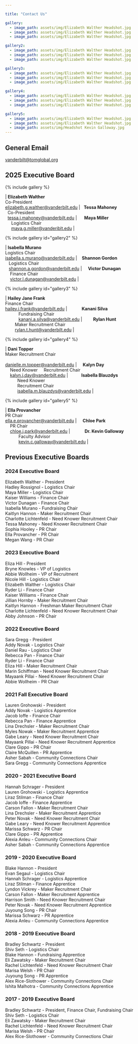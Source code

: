```yaml
---

title: "Contact Us"

gallery:
  - image_path: assets/img/Elizabeth Walther Headshot.jpg
  - image_path: assets/img/Elizabeth Walther Headshot.jpg
  - image_path: assets/img/Elizabeth Walther Headshot.jpg

gallery2:
  - image_path: assets/img/Elizabeth Walther Headshot.jpg
  - image_path: assets/img/Elizabeth Walther Headshot.jpg
  - image_path: assets/img/Elizabeth Walther Headshot.jpg

gallery3:
  - image_path: assets/img/Elizabeth Walther Headshot.jpg
  - image_path: assets/img/Elizabeth Walther Headshot.jpg
  - image_path: assets/img/Elizabeth Walther Headshot.jpg

gallery4:
  - image_path: assets/img/Elizabeth Walther Headshot.jpg
  - image_path: assets/img/Elizabeth Walther Headshot.jpg
  - image_path: assets/img/Elizabeth Walther Headshot.jpg

gallery5:
  - image_path: assets/img/Elizabeth Walther Headshot.jpg
  - image_path: assets/img/Elizabeth Walther Headshot.jpg
  - image_path: assets/img/Headshot Kevin Galloway.jpg
---
```


## General Email
vanderbilt@tomglobal.org
## 2025 Executive Board

{% include gallery %}

| **Elizabeth Walther**<br>Co-President<br><a href="mailto:elizabeth.g.walther@vanderbilt.edu" style="font-size: 0.75em;">elizabeth.g.walther@vanderbilt.edu</a> | &nbsp;&nbsp;**Tessa Mahoney**<br>&nbsp;&nbsp;Co-President<br>&nbsp;&nbsp;<a href="mailto:tessa.j.mahoney@vanderbilt.edu" style="font-size: 0.75em;">tessa.j.mahoney@vanderbilt.edu</a> | &nbsp;&nbsp;&nbsp;&nbsp;&nbsp;**Maya Miller**<br>&nbsp;&nbsp;&nbsp;&nbsp;&nbsp;Logistics Chair<br>&nbsp;&nbsp;&nbsp;&nbsp;&nbsp;<a href="mailto:maya.g.miller@vanderbilt.edu" style="font-size: 0.75em;">maya.g.miller@vanderiblt.edu</a> |

{% include gallery id="gallery2" %}

| **Isabella Murano**<br>Logistics Chair<br><a href="mailto:isabella.s.murano@vanderbilt.edu" style="font-size: 0.75em;">isabella.s.murano@vanderbilt.edu</a> | &nbsp;&nbsp;&nbsp;**Shannon Gordon**<br>&nbsp;&nbsp;&nbsp;Logistics Chair<br>&nbsp;&nbsp;&nbsp;<a href="mailto:shannon.a.gordon@vanderbilt.edu" style="font-size: 0.75em;">shannon.a.gordon@vanderbilt.edu</a> | &nbsp;&nbsp;&nbsp;&nbsp;**Victor Dunagan**<br>&nbsp;&nbsp;&nbsp;&nbsp;Finance Chair<br>&nbsp;&nbsp;&nbsp;&nbsp;<a href="mailto:victor.l.dunagan@vanderbilt.edu" style="font-size: 0.75em;">victor.l.dunagan@vanderbilt.edu</a> |

{% include gallery id="gallery3" %}

| **Hailey Jane Frank**<br>Finance Chair<br><a href="mailto:hailey.j.frank@vanderbilt.edu" style="font-size: 0.75em;">hailey.j.frank@vanderbilt.edu</a> | &nbsp;&nbsp;&nbsp;&nbsp;&nbsp;&nbsp;&nbsp;&nbsp;&nbsp;&nbsp;&nbsp;**Kanani Silva**<br>&nbsp;&nbsp;&nbsp;&nbsp;&nbsp;&nbsp;&nbsp;&nbsp;&nbsp;&nbsp;&nbsp;Fundraising Chair<br>&nbsp;&nbsp;&nbsp;&nbsp;&nbsp;&nbsp;&nbsp;&nbsp;&nbsp;&nbsp;&nbsp;<a href="mailto:kanani.a.silva@vanderbilt.edu" style="font-size: 0.75em;">kanani.a.silva@vanderbilt.edu</a> | &nbsp;&nbsp;&nbsp;&nbsp;&nbsp;&nbsp;&nbsp;&nbsp;**Rylan Hunt**<br>&nbsp;&nbsp;&nbsp;&nbsp;&nbsp;&nbsp;&nbsp;&nbsp;Maker Recruitment Chair<br>&nbsp;&nbsp;&nbsp;&nbsp;&nbsp;&nbsp;&nbsp;&nbsp;<a href="mailto:rylan.t.hunt@vanderbilt.edu" style="font-size: 0.75em;">rylan.t.hunt@vanderbilt.edu</a> |

{% include gallery id="gallery4" %}

| **Dani Topper**<br>Maker Recruitment Chair<br><br><a href="mailto:danielle.m.topper@vanderbilt.edu" style="font-size: 0.75em;">danielle.m.topper@vanderbilt.edu</a> | &nbsp;&nbsp;&nbsp;&nbsp;**Kalyn Day**<br>&nbsp;&nbsp;&nbsp;&nbsp;Need Knower &nbsp;&nbsp;&nbsp;&nbsp;Recruitment Chair<br>&nbsp;&nbsp;&nbsp;&nbsp;<a href="mailto:kalyn.j.day@vanderbilt.edu" style="font-size: 0.75em;">kalyn.j.day@vanderbilt.edu</a> | &nbsp;&nbsp;&nbsp;&nbsp;&nbsp;&nbsp;&nbsp;&nbsp;&nbsp;&nbsp;**Isabella Blauzdys**<br>&nbsp;&nbsp;&nbsp;&nbsp;&nbsp;&nbsp;&nbsp;&nbsp;&nbsp;&nbsp;Need Knower<br>&nbsp;&nbsp;&nbsp;&nbsp;&nbsp;&nbsp;&nbsp;&nbsp;&nbsp;&nbsp;Recruitment Chair <br>&nbsp;&nbsp;&nbsp;&nbsp;&nbsp;&nbsp;&nbsp;&nbsp;&nbsp;&nbsp;<a href="mailto:isabella.m.blauzdys@vanderbilt.edu" style="font-size: 0.75em;">isabella.m.blauzdys@vanderbilt.edu</a> |


{% include gallery id="gallery5" %}

| **Ella Provancher**<br>PR Chair<br><a href="mailto:ella.e.provancher@vanderbilt.edu" style="font-size: 0.75em;">ella.e.provancher@vanderbilt.edu</a> | &nbsp;&nbsp;&nbsp;&nbsp;**Chloe Park**<br>&nbsp;&nbsp;&nbsp;&nbsp;PR Chair<br>&nbsp;&nbsp;&nbsp;&nbsp;<a href="mailto:chloe.j.park@vanderbilt.edu" style="font-size: 0.75em;">chloe.j.park@vanderbilt.edu</a> | &nbsp;&nbsp;&nbsp;&nbsp;&nbsp;&nbsp;&nbsp;&nbsp;&nbsp;&nbsp;&nbsp;**Dr. Kevin Galloway**<br>&nbsp;&nbsp;&nbsp;&nbsp;&nbsp;&nbsp;&nbsp;&nbsp;&nbsp;&nbsp;&nbsp;Faculty Advisor<br>&nbsp;&nbsp;&nbsp;&nbsp;&nbsp;&nbsp;&nbsp;&nbsp;&nbsp;&nbsp;&nbsp;<a href="mailto:kevin.c.galloway@vanderbilt.edu" style="font-size: 0.75em;">kevin.c.galloway@vanderbilt.edu</a> |


## Previous Executive Boards

### 2024 Executive Board
Elizabeth Walther - President<br>
Hadley Rossignol - Logistics Chair<br>
Maya Miller - Logistics Chair<br>
Kaiser Williams - Finance Chair<br>
Victor Dunagan - Finance Chair<br>
Isabella Murano - Fundraising Chair<br>
Kaitlyn Hannon - Maker Recruitment Chair<br>
Charlotte Lichtenfeld - Need Knower Recruitment Chair<br>
Tessa Mahoney - Need Knower Recruitment Chair<br>
Sophia Hooley - PR Chair<br>
Ella Provancher - PR Chair<br>
Megan Wang - PR Chair<br>

### 2023 Executive Board 
Eliza Hill - President<br>
Bryne Knowles - VP of Logistics<br>
Abbie Wollheim - VP of Recruitment<br>
Nicole Hill - Logistics Chair<br>
Elizabeth Walther - Logistics Chair<br>
Ryder Li - Finance Chair<br>
Kaiser Williams - Finance Chair<br>
Jillian Hornby - Maker Recruitment Chair<br>
Kaitlyn Hannon - Freshman Maker Recruitment Chair<br>
Charlotte Lichtenfeld - Need Knower Recruitment Chair<br>
Abby Johnson - PR Chair<br>

### 2022 Executive Board
Sara Gregg - President<br>
Addy Novak - Logistics Chair<br>
Daniel Rau - Logistics Chair<br>
Rebecca Pan - Finance Chair<br>
Ryder Li - Finance Chair<br>
Eliza Hill - Maker Recruitment Chair<br>
Marin Schiffman - Need Knower Recruitment Chair<br>
Mayaank Pillai - Need Knower Recruitment Chair<br>
Abbie Wollheim - PR Chair<br>

### 2021 Fall Executive Board
Lauren Grohowski - President<br>
Addy Novak - Logistics Apprentice<br>
Jacob Ioffe - Finance Chair<br>
Rebecca Pan - Finance Apprentice<br>
Lina Drechsler - Maker Recruitment Chair<br>
Myles Nowak - Maker Recruitment Apprentice<br>
Gabe Leary - Need Knower Recruitment Chair<br>
Mayaank Pillai - Need Knower Recruitment Apprentice<br>
Clare Gippo - PR Chair<br>
Claire McQuillen - PR Apprentice<br>
Asher Sabah - Community Connections Chair<br>
Sara Gregg - Community Connections Apprentice<br>

### 2020 - 2021 Executive Board
Hannah Schrager - President<br>
Lauren Grohowski - Logistics Apprentice<br>
Liraz Stilman - Finance Chair<br>
Jacob Ioffe - Finance Apprentice<br>
Carson Fallon - Maker Recruitment Chair<br>
Lina Drechsler - Maker Recruitment Apprentice<br>
Peter Novak - Need Knower Recruitment Chair<br>
Gabe Leary - Need Knower Recruitment Apprentice<br>
Marissa Schwarz - PR Chair<br>
Clare Gippo - PR Apprentice<br>
Alexia Anleu - Community Connections Chair<br>
Asher Sabah - Community Connections Apprentice<br>

### 2019 - 2020 Executive Board
Blake Hannon - President<br>
Evan Segaul - Logistics Chair<br>
Hannah Schrager - Logistics Apprentice<br>
Liraz Stilman - Finance Apprentice<br>
Lyndon Vickrey - Maker Recruitment Chair<br>
Carson Fallon - Maker Recruitment Apprentice<br>
Harrison Smith - Need Knower Recruitment Chair<br>
Peter Novak - Need Knower Recruitment Apprentice<br>
Juyoung Song - PR Chair<br>
Marissa Schwarz - PR Apprentice<br>
Alexia Anleu - Community Connections Apprentice<br>

### 2018 - 2019 Executive Board
Bradley Schwartz - President<br>
Shiv Seth - Logistics Chair<br>
Blake Hannon - Fundraising Apprentice<br>
Eli Zawatsky - Maker Recruitment Chair<br>
Rachel Lichtenfeld - Need Knower Recruitment Chair<br>
Marisa Welsh - PR Chair<br>
Juyoung Song - PR Apprentice<br>
Alex Rice-Slothower - Community Connections Chair<br>
Ishita Malhotra - Community Connections Apprentice<br>

### 2017 - 2019 Executive Board
Bradley Schwartz - President, Finance Chair, Fundraising Chair<br>
Shiv Seth - Logistics Chair<br>
Eli Zawatsky - Maker Recruitment Chair<br>
Rachel Lichtenfeld - Need Knower Recruitment Chair<br>
Marisa Welsh - PR Chair<br>
Alex Rice-Slothower - Community Connections Chair<br>
